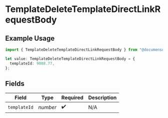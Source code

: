# TemplateDeleteTemplateDirectLinkRequestBody

## Example Usage

```typescript
import { TemplateDeleteTemplateDirectLinkRequestBody } from "@documenso/sdk-typescript/models/operations";

let value: TemplateDeleteTemplateDirectLinkRequestBody = {
  templateId: 9088.77,
};
```

## Fields

| Field              | Type               | Required           | Description        |
| ------------------ | ------------------ | ------------------ | ------------------ |
| `templateId`       | *number*           | :heavy_check_mark: | N/A                |